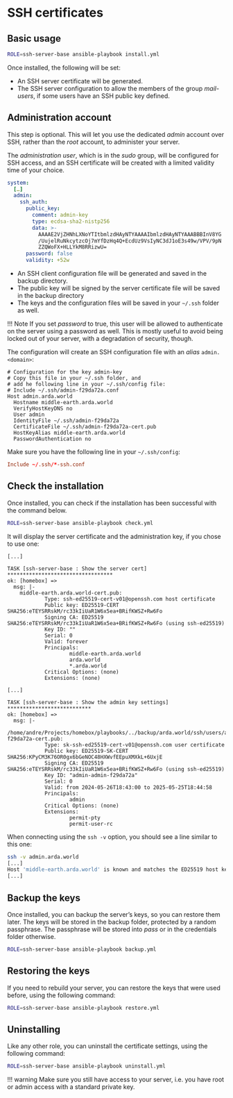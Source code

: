 # SSH certificates

## Basic usage

```sh
ROLE=ssh-server-base ansible-playbook install.yml
```

Once installed, the following will be set:

- An SSH server certificate will be generated.
- The SSH server configuration to allow the members of the group _mail-users_, if some
  users have an SSH public key defined.


## Administration account

This step is optional. This will let you use the dedicated _admin_ account over SSH,
rather than the _root_ account, to administer your server.

The _administration user_, which is in the _sudo_ group, will be configured for SSH
access, and an SSH certificate will be created with a limited validity time of your
choice.

```yaml
system:
  […]
  admin:
    ssh_auth:
      public_key:
        comment: admin-key
        type: ecdsa-sha2-nistp256
        data: >-
          AAAAE2VjZHNhLXNoYTItbmlzdHAyNTYAAAAIbmlzdHAyNTYAAABBBInV8YG
          /UujelRuNkcytzcOj7mYfDzHq4Q+EcdUz9VsIyNC3dJ1oE3s49w/VPV/9pN
          ZZQWoFX+HLLYkM8RRizwU=
      password: false
      validity: +52w
```

- An SSH client configuration file will be generated and saved in the backup directory.
- The public key will be signed by the server certificate file will be saved in the backup
  directory
- The keys and the configuration files will be saved in your `~/.ssh` folder as well.

!!! Note If you set _password_ to true, this user will be allowed to authenticate on the
    server using a password as well. This is mostly useful to avoid being locked out of
    your server, with a degradation of security, though.

The configuration will create an SSH configuration file with an _alias_ `admin.<domain>`:

```plain
# Configuration for the key admin-key
# Copy this file in your ~/.ssh folder, and
# add he following line in your ~/.ssh/config file:
# Include ~/.ssh/admin-f29da72a.conf
Host admin.arda.world
  Hostname middle-earth.arda.world
  VerifyHostKeyDNS no
  User admin
  IdentityFile ~/.ssh/admin-f29da72a
  CertificateFile ~/.ssh/admin-f29da72a-cert.pub
  HostKeyAlias middle-earth.arda.world
  PasswordAuthentication no
```

Make sure you have the following line in your `~/.ssh/config`:

```conf
Include ~/.ssh/*-ssh.conf
```

## Check the installation

Once installed, you can check if the installation has been successful with the command
below.


```sh
ROLE=ssh-server-base ansible-playbook check.yml
```

It will display the server certificate and the administration key, if you chose to use
one:

```plain
[...]

TASK [ssh-server-base : Show the server cert] **********************************
ok: [homebox] =>
  msg: |-
    middle-earth.arda.world-cert.pub:
            Type: ssh-ed25519-cert-v01@openssh.com host certificate
            Public key: ED25519-CERT SHA256:eTEYSRRskM/rc33kIiUaR1W6x5ea+BRifKWSZ+Rw6Fo
            Signing CA: ED25519 SHA256:eTEYSRRskM/rc33kIiUaR1W6x5ea+BRifKWSZ+Rw6Fo (using ssh-ed25519)
            Key ID: ""
            Serial: 0
            Valid: forever
            Principals:
                    middle-earth.arda.world
                    arda.world
                    *.arda.world
            Critical Options: (none)
            Extensions: (none)

[...]

TASK [ssh-server-base : Show the admin key settings] ***************************
ok: [homebox] =>
  msg: |-
    /home/andre/Projects/homebox/playbooks/../backup/arda.world/ssh/users/admin/admin-f29da72a-cert.pub:
            Type: sk-ssh-ed25519-cert-v01@openssh.com user certificate
            Public key: ED25519-SK-CERT SHA256:KPyCM3K76OR0gx6bGeNOC48HXWvfEEpuXMXkL+6UxjE
            Signing CA: ED25519 SHA256:eTEYSRRskM/rc33kIiUaR1W6x5ea+BRifKWSZ+Rw6Fo (using ssh-ed25519)
            Key ID: "admin-admin-f29da72a"
            Serial: 0
            Valid: from 2024-05-26T18:43:00 to 2025-05-25T18:44:58
            Principals:
                    admin
            Critical Options: (none)
            Extensions:
                    permit-pty
                    permit-user-rc

```

When connecting using the `ssh -v` option, you should see a line similar to this one:

```sh
ssh -v admin.arda.world
[...]
Host 'middle-earth.arda.world' is known and matches the ED25519 host key.
[...]
```

## Backup the keys

Once installed, you can backup the server’s keys, so you can restore them later. The keys
will be stored in the backup folder, protected by a random passphrase. The passphrase will
be stored into _pass_ or in the credentials folder otherwise.

```sh
ROLE=ssh-server-base ansible-playbook backup.yml
```


## Restoring the keys

If you need to rebuild your server, you can restore the keys that were used before, using
the following command:

```sh
ROLE=ssh-server-base ansible-playbook restore.yml
```


## Uninstalling

Like any other role, you can uninstall the certificate settings, using the following
command:


```sh
ROLE=ssh-server-base ansible-playbook uninstall.yml
```

!!! warning Make sure you still have access to your server, i.e. you have root or admin
    access with a standard private key.

